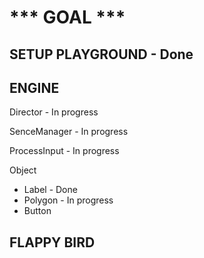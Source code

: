 *** GOAL ***
=============================================

SETUP PLAYGROUND - Done
---------------------------------------------

ENGINE
---------------------------------------------
Director - In progress

SenceManager - In progress

ProcessInput - In progress

Object
  - Label - Done
  - Polygon - In progress
  - Button 

FLAPPY BIRD
---------------------------------------------
